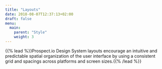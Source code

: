 ```yaml
---
title: "Layouts"
date: 2018-08-07T12:37:13+02:00
draft: false
menu:
  main:
    parent: "Style"
    weight: 3
---
```


{{% lead %}}Prospect.io Design System layouts encourage an intuitive and predictable spatial organization of the user interface by using a consistent grid and spacings across platforms and screen sizes.{{% /lead %}}